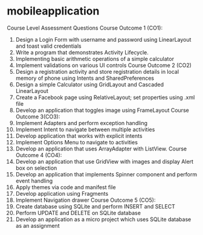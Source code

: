 # mobileapplication
Course Level Assessment Questions
   Course Outcome 1 (CO1):
1. Design a Login Form with username and password using LinearLayout and toast valid
credentials
2. Write a program that demonstrates Activity Lifecycle.
3. Implementing basic arithmetic operations of a simple calculator
4. Implement validations on various UI controls
   Course Outcome 2 (CO2)
1. Design a registration activity and store registration details in local memory of phone
using Intents and SharedPreferences
2. Design a simple Calculator using GridLayout and Cascaded LinearLayout
3. Create a Facebook page using RelativeLayout; set properties using .xml file
4. Develop an application that toggles image using FrameLayout
   Course Outcome 3(CO3):
1. Implement Adapters and perform exception handling
2. Implement Intent to navigate between multiple activities
3. Develop application that works with explicit intents
4. Implement Options Menu to navigate to activities
5. Develop an application that uses ArrayAdapter with ListView.
   Course Outcome 4 (CO4):
1. Develop an application that use GridView with images and display Alert box on
selection
2. Develop an application that implements Spinner component and perform event
handling
3. Apply themes via code and manifest file
4. Develop application using Fragments
5. Implement Navigation drawer
   Course Outcome 5 (CO5):
1. Create database using SQLite and perform INSERT and SELECT
2. Perform UPDATE and DELETE on SQLite database
3. Develop an application as a micro project which uses SQLite database as an
assignment
